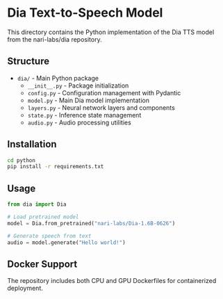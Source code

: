 # Dia Text-to-Speech Model

This directory contains the Python implementation of the Dia TTS model from the nari-labs/dia repository.

## Structure

- `dia/` - Main Python package
  - `__init__.py` - Package initialization  
  - `config.py` - Configuration management with Pydantic
  - `model.py` - Main Dia model implementation
  - `layers.py` - Neural network layers and components
  - `state.py` - Inference state management
  - `audio.py` - Audio processing utilities

## Installation

```bash
cd python
pip install -r requirements.txt
```

## Usage

```python
from dia import Dia

# Load pretrained model
model = Dia.from_pretrained("nari-labs/Dia-1.6B-0626")

# Generate speech from text
audio = model.generate("Hello world!")
```

## Docker Support

The repository includes both CPU and GPU Dockerfiles for containerized deployment.